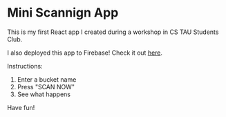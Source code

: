 # Mini Scannign App

This is my first React app I created during a workshop in CS TAU Students Club.

I also deployed this app to Firebase! Check it out [here](https://mini-scanning-app-c643c.web.app).

Instructions:
1. Enter a bucket name
2. Press "SCAN NOW"
3. See what happens

Have fun!